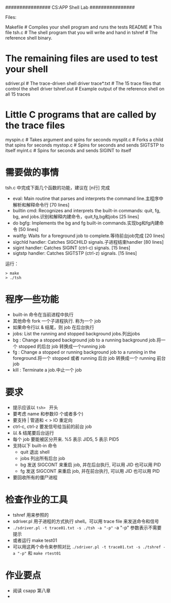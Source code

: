 ################
CS:APP Shell Lab
################

Files:

Makefile	# Compiles your shell program and runs the tests
README		# This file
tsh.c		# The shell program that you will write and hand in
tshref		# The reference shell binary.

# The remaining files are used to test your shell
sdriver.pl	# The trace-driven shell driver
trace*.txt	# The 15 trace files that control the shell driver
tshref.out 	# Example output of the reference shell on all 15 traces

# Little C programs that are called by the trace files
myspin.c	# Takes argument <n> and spins for <n> seconds
mysplit.c	# Forks a child that spins for <n> seconds
mystop.c        # Spins for <n> seconds and sends SIGTSTP to itself
myint.c         # Spins for <n> seconds and sends SIGINT to itself

# 需要做的事情

tsh.c 中完成下面几个函数的功能，建议在 [n行] 完成
- eval: Main routine that parses and interprets the command line.主程序中解析和解释命令行 [70 lines]
- builtin cmd: Recognizes and interprets the built-in commands: quit, fg, bg, and jobs.识别和解释内建命令，quit,fg,bg和jobs [25 lines]
- do bgfg: Implements the bg and fg built-in commands.实现bg和fg内建命令 [50 lines]
- waitfg: Waits for a foreground job to complete.等待前台job完成 [20 lines]
- sigchld handler: Catches SIGCHILD signals.子进程结束handler [80 lines]
- sigint handler: Catches SIGINT (ctrl-c) signals. [15 lines]
- sigtstp handler: Catches SIGTSTP (ctrl-z) signals. [15 lines]

运行：
```
> make
> ./tsh
```

# 程序一些功能

- built-in 命令在当前进程中执行
- 其他命令 fork 一个子进程执行. 称为一个 job
- 如果命令行以 & 结尾，则 job 在后台执行
- jobs: List the running and stopped background jobs.列出jobs
- bg <job>: Change a stopped background job to a running background job.将一个 stopped 的后台 job 转换成一个running job 
- fg <job>: Change a stopped or running background job to a running in the foreground.将一个 stopped 或者 running 后台 job 转换成一个 running 前台 job
- kill <job>: Terminate a job.中止一个 job 

# 要求

- 提示应该以 `tsh> ` 开头
- 要考虑 name 和参数(0 个或者多个) 
- 要支持 | 管道和 < > IO 重定向
- ctrl-c, ctrl-z 要发信号给当前的前台 job 
- 以 & 结尾要后台运行
- 每个 job 要能被区分开来. %5 表示 JID5, 5 表示 PID5
- 支持以下 built-in 命令
  - quit 退出 shell 
  - jobs 列出所有后台 job 
  - bg <job> 发送 SIGCONT 来重启 job, 并在后台执行,<job> 可以用 JID 也可以用 PID 
  - fg <job> 发送 SIGCONT 来重启 job, 并在前台执行,<job> 可以用 JID 也可以用 PID 
- 要回收所有的僵尸进程 

# 检查作业的工具

- tshref 用来参照的
- sdriver.pl 用子进程的方式执行 shell。可以用 trace file 来发送命令和信号
 - `./sdriver.pl -t trace01.txt -s ./tsh -a "-p"` -a "-p" 参数表示不需要提示
 - 或者运行 make test01
 - 可以用这两个命令来参照对比 `./sdriver.pl -t trace01.txt -s ./tshref -a "-p"` 和 `make rtest01`

# 作业要点
- 阅读 csapp 第八章
- 
